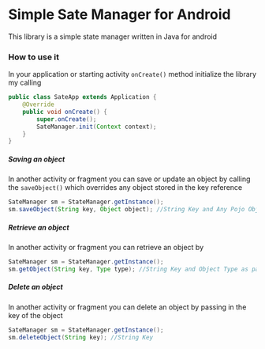 # Simple Sate Manager for Android

This library is a simple state manager written in Java for android

### How to use it
In your application or starting activity ```onCreate()``` method initialize the library my calling
``` java
public class SateApp extends Application {
    @Override
    public void onCreate() {
        super.onCreate();
        SateManager.init(Context context);
    }
}

```
##### Saving an object
In another activity or fragment you can save or update an object by calling the ```saveObject()``` 
which overrides any object stored in the key reference
``` java
SateManager sm = StateManager.getInstance();
sm.saveObject(String key, Object object); //String Key and Any Pojo Object as parameters
``` 

##### Retrieve an object
In another activity or fragment you can retrieve an object by 
``` java
SateManager sm = StateManager.getInstance();
sm.getObject(String key, Type type); //String Key and Object Type as parameters
``` 

##### Delete an object
In another activity or fragment you can delete an object by passing in the key of the object
``` java
SateManager sm = StateManager.getInstance();
sm.deleteObject(String key); //String Key
``` 